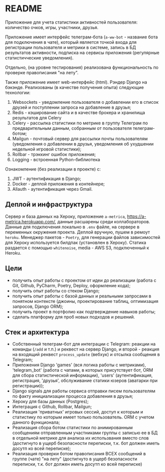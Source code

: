 # README

Приложение для учета статистики активностей пользователя: количество очков, игры, участники, друзья.

Приложение имеет интерфейс телеграм-бота (`a-ww-bot` - название бота для подключения в чате), который является точкой 
входа для регистрации пользователя и метрики в системе, запись в БД результатов активности, подписка на сервисы 
приложения (регулярные статистичческие уведомления).

Отдельно, (на уровне тестирования) реализована функциональность по проверке правописания "на лету".

Также приложение имеет web-интерфейс (html). Рэндер Django на бэкэнде. Реализованы (в качестве получения опыта) 
следующие технологии:
1. Websockets - уведомление пользователя о добавлении его в список друзей и поступлении запроса на добавление в друзья;
2. Redis - кэширование сайта и в качестве брокера и хранилища результатов для Celery
3. Celery - рассылка статистики по метрике в группу Телеграм по предварительным данным, собранным от пользователя 
   телеграм-ботом;
4. Mailgun - почтовый сервер для рассылки почты пользователям (уведомления о добавлении в друзья, уведомления об 
   ухудшении недельной игровой статистики);
5. Rollbar - трэккинг ошибок приложения;
6. Logging - встроенная Python-библиотека

Ознакомление (без реализации в проекте) с:
1. JWT - аутентификация в Django;
2. Docker - деплой приложения в контейнере;
3. Allauth - аутентификация через Gmail.

## Деплой и инфраструктура

Сервер и база данных на Хероку, приложение `a-metrica`, https://a-metrica.herokuapp.com/, данные расшарены среди 
коллабораторов. Данные для подключения локально в `.env` файле, на сервере в переменных окружения проекта. Деплой 
вручную, пушем в ремоут `heroku`. Менеджер пакетов - `Poetry`, для генерации файлов зависимостей для Хероку используется
билдпак (установлен в Хероку). Статика раздается с помощью `whitenoise`, media - AWS S3, подключенный к Heroku.

## Цели

- получить опыт работы с проектом от идеи до реализации (работа с Git, Github, PyCharm, Poetry, Deploy, оформление
  кода);
- получить опыт работы со стеком Django;
- получить опыт работы с базой данных и реальными запросами в понятном контексте (джоины, проектирование таблиц, 
  оптимизация запросов, Django ORM);
- получить проект в портфолио как подтверждение навыков работы;
- сделать платформу для проб новых подходов и решений.

## Стек и архитектура

- Собственный телеграм-бот для интеграции с Telegram: реакции на команды (`/add` и т.п.) и реквест на сервер Django, 
  и второй - реакция на входящий реквест `process_update` (вебхук) и отсылка сообщения в Telegram;
- Приложения Django 'games' (вся логика работы с метриками), 'telegram_bot' (работа с чатами, в которых присутствует 
  бот, ORM для сбора статистической информации), 'users' (аутентификация, регистрация, 'друзья', обслуживание статики
  юзеров (аватарки при регистрации));
- Django signals для работы сервиса отправки писем пользователям по факту инициализации процесса добавления в друзья;
- Хероку для базы данных (Postgres);
- Интеграция с Github, Rollbar, Mailgun;
- Реализация 'приватных' игровых сессий, доступ к которым и статистику по которым имеет только пользователь. 
  ORM с учетом данного функционала;
- Реализация сбора ботом статистики по анимированным сообщениям отправленным участниками группы с записью ее в БД в
  отдельной метрике для анализа их использвания вместо слов (достигнуто в ущерб безопасности переписки, т.к. бот должен
  иметь досутп ко всей переписке);
- Реализация проверки ботом правописания ВСЕХ сообщений в группе (чате) "на лету" (достигнуто в ущерб безопасности 
  переписки, т.к. бот должен иметь досутп ко всей переписке)
